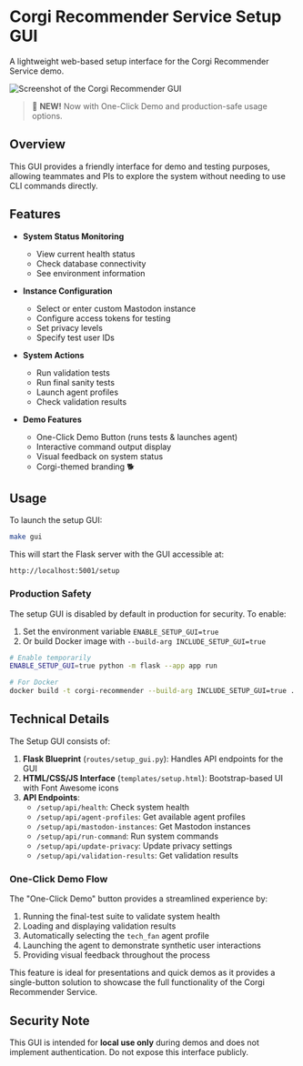# Corgi Recommender Service Setup GUI

A lightweight web-based setup interface for the Corgi Recommender Service demo.

![Screenshot of the Corgi Recommender GUI](https://static-image-placeholder.png)

> 🚀 **NEW!** Now with One-Click Demo and production-safe usage options.

## Overview

This GUI provides a friendly interface for demo and testing purposes, allowing teammates and PIs to explore the system without needing to use CLI commands directly.

## Features

- **System Status Monitoring**
  - View current health status
  - Check database connectivity
  - See environment information

- **Instance Configuration**
  - Select or enter custom Mastodon instance
  - Configure access tokens for testing
  - Set privacy levels
  - Specify test user IDs

- **System Actions**
  - Run validation tests
  - Run final sanity tests
  - Launch agent profiles
  - Check validation results
  
- **Demo Features**
  - One-Click Demo Button (runs tests & launches agent)
  - Interactive command output display
  - Visual feedback on system status
  - Corgi-themed branding 🐕

## Usage

To launch the setup GUI:

```bash
make gui
```

This will start the Flask server with the GUI accessible at:

```
http://localhost:5001/setup
```

### Production Safety

The setup GUI is disabled by default in production for security. To enable:

1. Set the environment variable `ENABLE_SETUP_GUI=true` 
2. Or build Docker image with `--build-arg INCLUDE_SETUP_GUI=true`

```bash
# Enable temporarily
ENABLE_SETUP_GUI=true python -m flask --app app run

# For Docker
docker build -t corgi-recommender --build-arg INCLUDE_SETUP_GUI=true .
```

## Technical Details

The Setup GUI consists of:

1. **Flask Blueprint** (`routes/setup_gui.py`): Handles API endpoints for the GUI
2. **HTML/CSS/JS Interface** (`templates/setup.html`): Bootstrap-based UI with Font Awesome icons
3. **API Endpoints**:
   - `/setup/api/health`: Check system health
   - `/setup/api/agent-profiles`: Get available agent profiles
   - `/setup/api/mastodon-instances`: Get Mastodon instances
   - `/setup/api/run-command`: Run system commands
   - `/setup/api/update-privacy`: Update privacy settings
   - `/setup/api/validation-results`: Get validation results

### One-Click Demo Flow

The "One-Click Demo" button provides a streamlined experience by:

1. Running the final-test suite to validate system health
2. Loading and displaying validation results
3. Automatically selecting the `tech_fan` agent profile
4. Launching the agent to demonstrate synthetic user interactions
5. Providing visual feedback throughout the process

This feature is ideal for presentations and quick demos as it provides a single-button solution to showcase the full functionality of the Corgi Recommender Service.

## Security Note

This GUI is intended for **local use only** during demos and does not implement authentication. Do not expose this interface publicly.